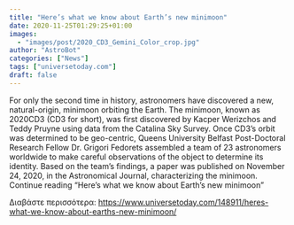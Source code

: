 ```yaml
---
title: "Here’s what we know about Earth’s new minimoon"
date: 2020-11-25T01:29:25+01:00
images:
  - "images/post/2020_CD3_Gemini_Color_crop.jpg"
author: "AstroBot"
categories: ["News"]
tags: ["universetoday.com"]
draft: false
---
```


For only the second time in history, astronomers have discovered a new, natural-origin, minimoon orbiting the Earth. The minimoon, known as 2020CD3 (CD3 for short), was first discovered by Kacper Werizchos and Teddy Pruyne using data from the Catalina Sky Survey. Once CD3’s orbit was determined to be geo-centric, Queens University Belfast Post-Doctoral Research Fellow Dr. Grigori Fedorets assembled a team of 23 astronomers worldwide to make careful observations of the object to determine its identity. Based on the team’s findings, a paper was published on November 24, 2020, in the Astronomical Journal, characterizing the minimoon. Continue reading “Here’s what we know about Earth’s new minimoon” 

Διαβάστε περισσότερα: https://www.universetoday.com/148911/heres-what-we-know-about-earths-new-minimoon/

